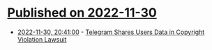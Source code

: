 # [Published on 2022-11-30](index.md)

* [2022-11-30, 20:41:00](https://yro.slashdot.org/story/22/11/30/1646250/telegram-shares-users-data-in-copyright-violation-lawsuit?utm_source=rss1.0mainlinkanon&utm_medium=feed) - [Telegram Shares Users Data in Copyright Violation Lawsuit](https://yro.slashdot.org/story/22/11/30/1646250/telegram-shares-users-data-in-copyright-violation-lawsuit?utm_source=rss1.0mainlinkanon&utm_medium=feed)
